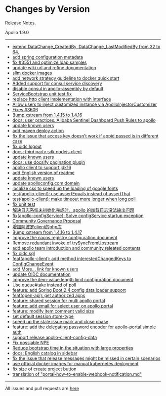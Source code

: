 Changes by Version
==================
Release Notes.

Apollo 1.9.0

------------------
* [extend DataChange_CreatedBy, DataChange_LastModifiedBy from 32 to 64.](https://github.com/ctripcorp/apollo/pull/3552)
* [add spring configuration metadata](https://github.com/ctripcorp/apollo/pull/3553)
* [fix #3551 and optimize ldap samples ](https://github.com/ctripcorp/apollo/pull/3561)
* [update wiki url and refine documentation](https://github.com/ctripcorp/apollo/pull/3563)
* [slim docker images](https://github.com/ctripcorp/apollo/pull/3572)
* [add network strategy guideline to docker quick start](https://github.com/ctripcorp/apollo/pull/3574)
* [Added support for consul service discovery](https://github.com/ctripcorp/apollo/pull/3575)
* [disable consul in apollo-assembly by default ](https://github.com/ctripcorp/apollo/pull/3585)
* [ServiceBootstrap unit test fix](https://github.com/ctripcorp/apollo/pull/3593)
* [replace http client implementation with interface ](https://github.com/ctripcorp/apollo/pull/3594)
* [Allow users to inject customized instance via ApolloInjectorCustomizer](https://github.com/ctripcorp/apollo/pull/3602)
* [Fixes #3606](https://github.com/ctripcorp/apollo/pull/3609)
* [Bump xstream from 1.4.15 to 1.4.16](https://github.com/ctripcorp/apollo/pull/3611)
* [docs: user practices. Alibaba Sentinel Dashboard Push Rules to apollo](https://github.com/ctripcorp/apollo/pull/3617)
* [update known users](https://github.com/ctripcorp/apollo/pull/3619)
* [add maven deploy action](https://github.com/ctripcorp/apollo/pull/3620)
* [fix the issue that access key doesn't work if appid passed is in different case](https://github.com/ctripcorp/apollo/pull/3627)
* [fix oidc logout](https://github.com/ctripcorp/apollo/pull/3628)
* [docs: third party sdk nodejs client](https://github.com/ctripcorp/apollo/pull/3632)
* [update known users](https://github.com/ctripcorp/apollo/pull/3633)
* [docs: use docsify pagination plugin](https://github.com/ctripcorp/apollo/pull/3634)
* [apollo client to support jdk16](https://github.com/ctripcorp/apollo/pull/3646)
* [add English version of readme](https://github.com/ctripcorp/apollo/pull/3656)
* [update known users](https://github.com/ctripcorp/apollo/pull/3657)
* [update apolloconfig.com domain](https://github.com/ctripcorp/apollo/pull/3658)
* [localize css to speed up the loading of google fonts](https://github.com/ctripcorp/apollo/pull/3660)
* [test(apollo-client): use assertEquals instead of assertThat](https://github.com/ctripcorp/apollo/pull/3667)
* [test(apollo-client): make timeout more longer when long poll](https://github.com/ctripcorp/apollo/pull/3668)
* [fix unit test](https://github.com/ctripcorp/apollo/pull/3669)
* [解决日志系统未初始化完成时，apollo 的加载日志没法输出问题](https://github.com/ctripcorp/apollo/pull/3677)
* [fix[apollo-configService]: Solve configService startup exception](https://github.com/ctripcorp/apollo/pull/3679)
* [Community Governance Proposal](https://github.com/ctripcorp/apollo/pull/3670)
* [增加阿波罗client的php库](https://github.com/ctripcorp/apollo/pull/3682)
* [Bump xstream from 1.4.16 to 1.4.17](https://github.com/ctripcorp/apollo/pull/3692)
* [Improve the nacos registry configuration document](https://github.com/ctripcorp/apollo/pull/3695)
* [Remove redundant invoke of trySyncFromUpstream](https://github.com/ctripcorp/apollo/pull/3699)
* [add apollo team introduction and community releated contents](https://github.com/ctripcorp/apollo/pull/3713)
* [fix oidc sql](https://github.com/ctripcorp/apollo/pull/3720)
* [feat(apollo-client): add method interestedChangedKeys to ConfigChangeEvent](https://github.com/ctripcorp/apollo/pull/3666)
* [add More... link for known users](https://github.com/ctripcorp/apollo/pull/3757)
* [update OIDC documentation](https://github.com/ctripcorp/apollo/pull/3766)
* [Improve the item-value length limit configuration document](https://github.com/ctripcorp/apollo/pull/3789)
* [Use queue#take instead of poll](https://github.com/ctripcorp/apollo/pull/3765)
* [feature: add Spring Boot 2.4 config data loader support](https://github.com/ctripcorp/apollo/pull/3754)
* [feat(open-api): get authorized apps](https://github.com/ctripcorp/apollo/pull/3647)
* [feature: shared session for multi apollo portal](https://github.com/ctripcorp/apollo/pull/3786)
* [feature: add email for select user on apollo portal](https://github.com/ctripcorp/apollo/pull/3797)
* [feature: modify item comment valid size](https://github.com/ctripcorp/apollo/pull/3803)
* [set default session store-type](https://github.com/ctripcorp/apollo/pull/3812)
* [speed up the stale issue mark and close phase](https://github.com/ctripcorp/apollo/pull/3808)
* [feature: add the delegating password encoder for apollo-portal simple auth](https://github.com/ctripcorp/apollo/pull/3804)
* [support release apollo-client-config-data](https://github.com/ctripcorp/apollo/pull/3822)
* [Fix possiable NPE](https://github.com/ctripcorp/apollo/pull/3832)
* [Reduce bootstrap time in the situation with large properties](https://github.com/ctripcorp/apollo/pull/3816)
* [docs: English catalog in sidebar](https://github.com/ctripcorp/apollo/pull/3831)
* [fix the issue that release messages might be missed in certain scenarios](https://github.com/ctripcorp/apollo/pull/3819)
* [use official docker images for manual kubernetes deployment](https://github.com/ctripcorp/apollo/pull/3840)
* [fix size of create project button](https://github.com/ctripcorp/apollo/pull/3849)
* [translation of "portal-how-to-enable-webhook-notification.md"](https://github.com/ctripcorp/apollo/pull/3847)
------------------
All issues and pull requests are [here](https://github.com/ctripcorp/apollo/milestone/6?closed=1)

